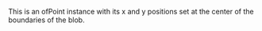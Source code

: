 This is an ofPoint instance with its x and y positions set at the center of the boundaries of the blob.
